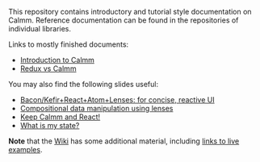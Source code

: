 This repository contains introductory and tutorial style documentation on
Calmm.  Reference documentation can be found in the repositories of individual
libraries.

Links to mostly finished documents:

* [Introduction to Calmm](introduction-to-calmm.md)
* [Redux vs Calmm](redux-vs-calmm.md)

You may also find the following slides useful:

* [Bacon/Kefir+React+Atom+Lenses: for concise, reactive UI](https://calmm-js.github.io/documentation/training/)
* [Compositional data manipulation using lenses](https://calmm-js.github.io/documentation/compositional-data-manipulation-using-lenses/)
* [Keep Calmm and React!](https://calmm-js.github.io/documentation/keep-calmm-and-react/)
* [What is my state?](https://calmm-js.github.io/documentation/what-is-my-state/)

**Note** that the [Wiki](https://github.com/calmm-js/documentation/wiki) has some
additional material, including [links to live examples](https://github.com/calmm-js/documentation/wiki/Links-to-live-examples).
